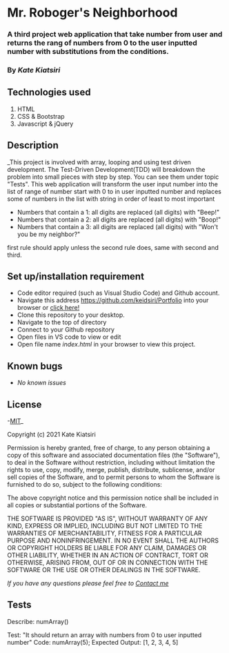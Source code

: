 # Mr. Roboger's Neighborhood

### A third project web application that take number from user and returns the rang of numbers from 0 to the user inputted number with substitutions from the conditions.

### By _Kate Kiatsiri_

## Technologies used
  1. HTML
  2. CSS & Bootstrap
  3. Javascript & jQuery

## Description
_This project is involved with array, looping and using test driven development. The Test-Driven Development(TDD) will breakdown the problem into small pieces with step by step. You can see them under topic "Tests". This web application will transform the user input number into the list of range of number start with 0 to in user inputted number and replaces some of numbers in the list with string in order of least to most important 
  * Numbers that contain a 1: all digits are replaced (all digits) with "Beep!"
  * Numbers that contain a 2: all digits are replaced (all digits) with "Boop!"
  * Numbers that contain a 3: all digits are replaced (all digits) with "Won't you be my neighbor?"

first rule should apply unless the second rule does, same with second and third.

## Set up/installation requirement
* Code editor required (such as Visual Studio Code) and Github account.
* Navigate this address https://github.com/keidsiri/Portfolio into your browser or 
<a href="https://github.com/keidsiri/Mr.-Roboger-s-Neighborhood"> click here! </a>
* Clone this repository to your desktop.
* Navigate to the top of directory
* Connect to your Github repository
* Open files in VS code to view or edit
* Open file name _index.html_ in your browser to view this project.


## Known bugs
* _No known issues_

## License
-[MIT](https://opensource.org/licenses/MIT)_

Copyright (c) 2021 Kate Kiatsiri

Permission is hereby granted, free of charge, to any person obtaining a copy
of this software and associated documentation files (the "Software"), to deal
in the Software without restriction, including without limitation the rights
to use, copy, modify, merge, publish, distribute, sublicense, and/or sell
copies of the Software, and to permit persons to whom the Software is
furnished to do so, subject to the following conditions:

The above copyright notice and this permission notice shall be included in all
copies or substantial portions of the Software.

THE SOFTWARE IS PROVIDED "AS IS", WITHOUT WARRANTY OF ANY KIND, EXPRESS OR
IMPLIED, INCLUDING BUT NOT LIMITED TO THE WARRANTIES OF MERCHANTABILITY,
FITNESS FOR A PARTICULAR PURPOSE AND NONINFRINGEMENT. IN NO EVENT SHALL THE
AUTHORS OR COPYRIGHT HOLDERS BE LIABLE FOR ANY CLAIM, DAMAGES OR OTHER
LIABILITY, WHETHER IN AN ACTION OF CONTRACT, TORT OR OTHERWISE, ARISING FROM,
OUT OF OR IN CONNECTION WITH THE SOFTWARE OR THE USE OR OTHER DEALINGS IN THE
SOFTWARE.

_If you have any questions please feel free to [Contact me](mailto:keidsiri@gmail.com)_

## Tests
Describe: numArray()

Test: "It should return an array with numbers from 0 to user inputted number"
Code: numArray(5);
Expected Output: [1, 2, 3, 4, 5]

